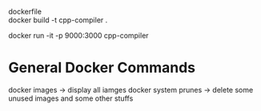 dockerfile  
docker build -t cpp-compiler .

docker run -it -p 9000:3000 cpp-compiler 



# General Docker Commands
docker images -> display all iamges
docker system prunes -> delete some unused images and some other stuffs



